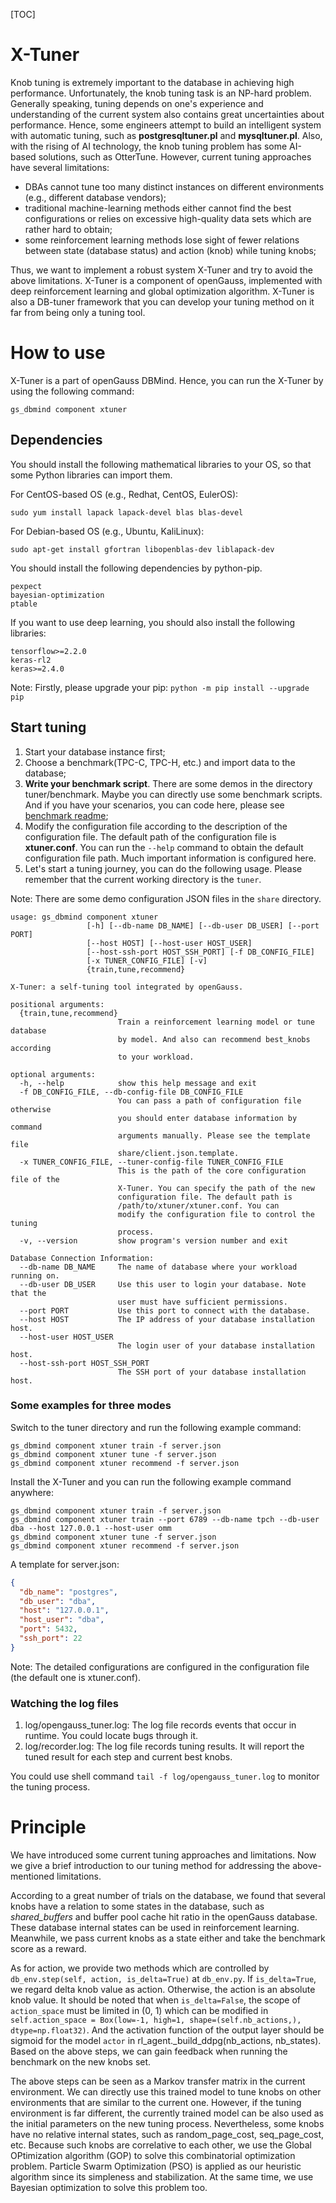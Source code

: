 [TOC]


# X-Tuner
Knob tuning is extremely important to the database in achieving high performance. Unfortunately, the knob tuning task is an NP-hard problem. Generally speaking, tuning depends on one's experience and understanding of the current system also contains great uncertainties about performance. Hence, some engineers attempt to build an intelligent system with automatic tuning, such as **postgresqltuner.pl** and
**mysqltuner.pl**. Also, with the rising of AI technology, the knob tuning problem has some AI-based solutions, such as OtterTune.
However, current tuning approaches have several limitations:

- DBAs cannot tune too many distinct instances on different environments (e.g., different database vendors);
- traditional machine-learning methods either cannot find the best configurations or relies on excessive high-quality data sets which are rather hard to obtain;
- some reinforcement learning methods lose sight of fewer relations between state (database status) and action (knob) while tuning knobs;

Thus, we want to implement a robust system X-Tuner and try to avoid the above limitations.
X-Tuner is a component of openGauss, implemented with deep reinforcement
learning and global optimization algorithm. X-Tuner is also a DB-tuner framework that you can develop your tuning method on it far from being only a tuning tool.

# How to use
X-Tuner is a part of openGauss DBMind. Hence, you can run the X-Tuner by using the following command:

    gs_dbmind component xtuner

## Dependencies
You should install the following mathematical libraries to your OS, so that some Python libraries can import them.

For CentOS-based OS (e.g., Redhat, CentOS, EulerOS):
    
    sudo yum install lapack lapack-devel blas blas-devel
     
For Debian-based OS (e.g., Ubuntu, KaliLinux):
    
    sudo apt-get install gfortran libopenblas-dev liblapack-dev

You should install the following dependencies by python-pip.
    
    pexpect
    bayesian-optimization
    ptable

If you want to use deep learning, you should also install the following libraries:

    tensorflow>=2.2.0
    keras-rl2
    keras>=2.4.0
    

Note: Firstly, please upgrade your pip: ```python -m pip install --upgrade pip```

## Start tuning
1. Start your database instance first;
2. Choose a benchmark(TPC-C, TPC-H, etc.) and import data to the database;
3. **Write your benchmark script**. There are some demos in the directory tuner/benchmark.
Maybe you can directly use some benchmark scripts. And if you have your scenarios, you can code here, 
please see [benchmark readme](tuner/benchmark/README.md);
4. Modify the configuration file according to the description of the configuration file. The default path of the configuration file is **xtuner.conf**. You can run the `--help` command to obtain the default configuration file path. 
Much important information is configured here.
5. Let's start a tuning journey, you can do the following usage. Please remember that the current working directory is the `tuner`.

Note: There are some demo configuration JSON files in the `share` directory. 


    usage: gs_dbmind component xtuner 
                     [-h] [--db-name DB_NAME] [--db-user DB_USER] [--port PORT]
                     [--host HOST] [--host-user HOST_USER]
                     [--host-ssh-port HOST_SSH_PORT] [-f DB_CONFIG_FILE]
                     [-x TUNER_CONFIG_FILE] [-v]
                     {train,tune,recommend}
    
    X-Tuner: a self-tuning tool integrated by openGauss.
    
    positional arguments:
      {train,tune,recommend}
                            Train a reinforcement learning model or tune database
                            by model. And also can recommend best_knobs according
                            to your workload.
    
    optional arguments:
      -h, --help            show this help message and exit
      -f DB_CONFIG_FILE, --db-config-file DB_CONFIG_FILE
                            You can pass a path of configuration file otherwise
                            you should enter database information by command
                            arguments manually. Please see the template file
                            share/client.json.template.
      -x TUNER_CONFIG_FILE, --tuner-config-file TUNER_CONFIG_FILE
                            This is the path of the core configuration file of the
                            X-Tuner. You can specify the path of the new
                            configuration file. The default path is
                            /path/to/xtuner/xtuner.conf. You can
                            modify the configuration file to control the tuning
                            process.
      -v, --version         show program's version number and exit
    
    Database Connection Information:
      --db-name DB_NAME     The name of database where your workload running on.
      --db-user DB_USER     Use this user to login your database. Note that the
                            user must have sufficient permissions.
      --port PORT           Use this port to connect with the database.
      --host HOST           The IP address of your database installation host.
      --host-user HOST_USER
                            The login user of your database installation host.
      --host-ssh-port HOST_SSH_PORT
                            The SSH port of your database installation host.
                        

### Some examples for three modes
Switch to the tuner directory and run the following example command:

    gs_dbmind component xtuner train -f server.json
    gs_dbmind component xtuner tune -f server.json
    gs_dbmind component xtuner recommend -f server.json

Install the X-Tuner and you can run the following example command anywhere:

    gs_dbmind component xtuner train -f server.json
    gs_dbmind component xtuner train --port 6789 --db-name tpch --db-user dba --host 127.0.0.1 --host-user omm
    gs_dbmind component xtuner tune -f server.json
    gs_dbmind component xtuner recommend -f server.json

A template for server.json:

```json
{
  "db_name": "postgres",
  "db_user": "dba",
  "host": "127.0.0.1",
  "host_user": "dba",
  "port": 5432,
  "ssh_port": 22
}
```

Note: The detailed configurations are configured in the configuration file (the default one is xtuner.conf).

### Watching the log files
1. log/opengauss_tuner.log: The log file records events that occur in runtime. You could locate bugs through it.
2. log/recorder.log: The log file records tuning results. It will report the tuned result for each step and current best knobs.

You could use shell command ```tail -f log/opengauss_tuner.log``` to monitor the tuning process.

# Principle
We have introduced some current tuning approaches and limitations. Now we give a brief introduction to our tuning method for addressing the above-mentioned limitations.

According to a great number of trials on the database, we found that
several knobs have a relation to some states in the database, such as _shared_buffers_ and buffer pool cache hit ratio in the openGauss database. These database internal states can be used in reinforcement learning. Meanwhile, we pass current knobs as a state either and take the benchmark score as a reward.

As for action, we provide two methods which are controlled by ```db_env.step(self, action, is_delta=True)``` at `db_env.py`. If ```is_delta=True```, we regard delta knob value as action. Otherwise, the action is an absolute knob value.
It should be noted that when ```is_delta=False```, the scope of ```action_space``` must be limited in (0, 1) which can be modified in ```self.action_space = Box(low=-1, high=1, shape=(self.nb_actions,), dtype=np.float32)```.
And the activation function of the output layer should be sigmoid for the model `actor` in rl_agent._build_ddpg(nb_actions, nb_states). Based on the above steps, we can gain feedback
when running the benchmark on the new knobs set.

The above steps can be seen as a Markov transfer matrix in the current environment. We can directly use this trained model to tune knobs on other environments that are similar to the current one. However, if the tuning environment is far different, the currently trained model can be also used as the initial parameters on the new tuning process.
Nevertheless, some knobs have no relative internal states, such as random_page_cost, seq_page_cost, etc. Because such knobs are correlative to each other, we use the Global OPtimization algorithm (GOP) to solve this combinatorial optimization problem. Particle Swarm Optimization (PSO) is applied as our heuristic algorithm since its simpleness and stabilization. At the same time, we use Bayesian optimization to solve this problem too.
